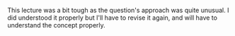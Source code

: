 This lecture was a bit tough as the question's approach was quite unusual. I did understood it properly but I'll have to revise it again, and will have to understand the concept properly.